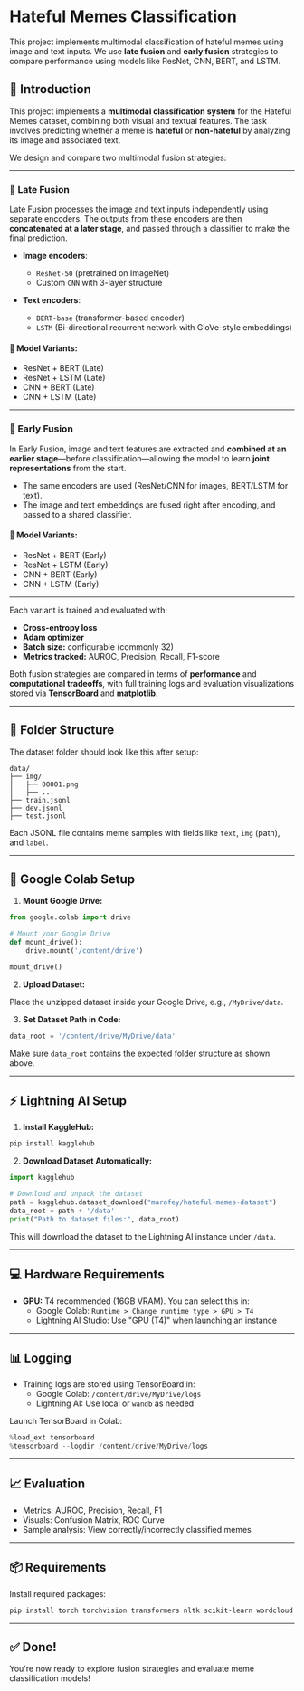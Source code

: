 
# Hateful Memes Classification

This project implements multimodal classification of hateful memes using image and text inputs. We use **late fusion** and **early fusion** strategies to compare performance using models like ResNet, CNN, BERT, and LSTM.

## 🧠 Introduction

This project implements a **multimodal classification system** for the Hateful Memes dataset, combining both visual and textual features. The task involves predicting whether a meme is **hateful** or **non-hateful** by analyzing its image and associated text.

We design and compare two multimodal fusion strategies:

---

### 🔹 Late Fusion

Late Fusion processes the image and text inputs independently using separate encoders. The outputs from these encoders are then **concatenated at a later stage**, and passed through a classifier to make the final prediction.

- **Image encoders**:  
  - `ResNet-50` (pretrained on ImageNet)  
  - Custom `CNN` with 3-layer structure  

- **Text encoders**:  
  - `BERT-base` (transformer-based encoder)  
  - `LSTM` (Bi-directional recurrent network with GloVe-style embeddings)  

#### 🧪 Model Variants:
- ResNet + BERT (Late)
- ResNet + LSTM (Late)
- CNN + BERT (Late)
- CNN + LSTM (Late)

---

### 🔹 Early Fusion

In Early Fusion, image and text features are extracted and **combined at an earlier stage**—before classification—allowing the model to learn **joint representations** from the start.

- The same encoders are used (ResNet/CNN for images, BERT/LSTM for text).
- The image and text embeddings are fused right after encoding, and passed to a shared classifier.

#### 🧪 Model Variants:
- ResNet + BERT (Early)
- ResNet + LSTM (Early)
- CNN + BERT (Early)
- CNN + LSTM (Early)

---

Each variant is trained and evaluated with:
- **Cross-entropy loss**
- **Adam optimizer**
- **Batch size:** configurable (commonly 32)
- **Metrics tracked:** AUROC, Precision, Recall, F1-score

Both fusion strategies are compared in terms of **performance** and **computational tradeoffs**, with full training logs and evaluation visualizations stored via **TensorBoard** and **matplotlib**.


---

## 📁 Folder Structure

The dataset folder should look like this after setup:

```
data/
├── img/
│   ├── 00001.png
│   ├── ...
├── train.jsonl
├── dev.jsonl
├── test.jsonl
```

Each JSONL file contains meme samples with fields like `text`, `img` (path), and `label`.

---

## 🔧 Google Colab Setup

1. **Mount Google Drive:**

```python
from google.colab import drive

# Mount your Google Drive
def mount_drive():
    drive.mount('/content/drive')

mount_drive()
```

2. **Upload Dataset:**

Place the unzipped dataset inside your Google Drive, e.g., `/MyDrive/data`.

3. **Set Dataset Path in Code:**

```python
data_root = '/content/drive/MyDrive/data'
```

Make sure `data_root` contains the expected folder structure as shown above.

---

## ⚡ Lightning AI Setup

1. **Install KaggleHub:**

```bash
pip install kagglehub
```

2. **Download Dataset Automatically:**

```python
import kagglehub

# Download and unpack the dataset
path = kagglehub.dataset_download("marafey/hateful-memes-dataset")
data_root = path + '/data'
print("Path to dataset files:", data_root)
```

This will download the dataset to the Lightning AI instance under `/data`.

---

## 💻 Hardware Requirements

- **GPU:** T4 recommended (16GB VRAM). You can select this in:
  - Google Colab: `Runtime > Change runtime type > GPU > T4`
  - Lightning AI Studio: Use "GPU (T4)" when launching an instance

---

## 📊 Logging

- Training logs are stored using TensorBoard in:
  - Google Colab: `/content/drive/MyDrive/logs`
  - Lightning AI: Use local or `wandb` as needed

Launch TensorBoard in Colab:

```python
%load_ext tensorboard
%tensorboard --logdir /content/drive/MyDrive/logs
```

---

## 📈 Evaluation

- Metrics: AUROC, Precision, Recall, F1
- Visuals: Confusion Matrix, ROC Curve
- Sample analysis: View correctly/incorrectly classified memes

---

## 📦 Requirements

Install required packages:

```bash
pip install torch torchvision transformers nltk scikit-learn wordcloud matplotlib kagglehub
```

---

## ✅ Done!

You're now ready to explore fusion strategies and evaluate meme classification models!
